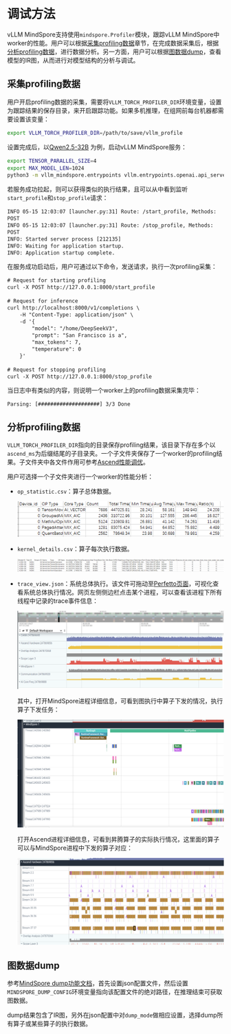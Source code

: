 # 调试方法

vLLM MindSpore支持使用`mindspore.Profiler`模块，跟踪vLLM MindSpore中worker的性能。用户可以根据[采集profiling数据](#采集profiling数据)章节，在完成数据采集后，根据[分析profiling数据](#分析profiling数据)，进行数据分析。另一方面，用户可以根据[图数据dump](#图数据dump)，查看模型的IR图，从而进行对模型结构的分析与调试。

## 采集profiling数据

用户开启profiling数据的采集，需要将`VLLM_TORCH_PROFILER_DIR`环境变量，设置为跟踪结果的保存目录，来开启跟踪功能。如果多机推理，在组网前每台机器都需要设置该变量：

```bash
export VLLM_TORCH_PROFILER_DIR=/path/to/save/vllm_profile
```

设置完成后，以[Qwen2.5-32B](https://huggingface.co/Qwen/Qwen2.5-32B-Instruct) 为例，启动vLLM MindSpore服务：

```bash
export TENSOR_PARALLEL_SIZE=4
export MAX_MODEL_LEN=1024
python3 -m vllm_mindspore.entrypoints vllm.entrypoints.openai.api_server --model "Qwen/Qwen2.5-32B-Instruct" --trust_remote_code --tensor-parallel-size $TENSOR_PARALLEL_SIZE --max-model-len $MAX_MODEL_LEN
```

若服务成功拉起，则可以获得类似的执行结果，且可以从中看到监听`start_profile`和`stop_profile`请求：

```text
INFO 05-15 12:03:07 [launcher.py:31] Route: /start_profile, Methods: POST
INFO 05-15 12:03:07 [launcher.py:31] Route: /stop_profile, Methods: POST
INFO: Started server process [212135]
INFO: Waiting for application startup.
INFO: Application startup complete.
```

在服务成功启动后，用户可通过以下命令，发送请求，执行一次profiling采集：

```shell
# Request for starting profiling
curl -X POST http://127.0.0.1:8000/start_profile

# Request for inference
curl http://localhost:8000/v1/completions \
    -H "Content-Type: application/json" \
    -d '{
        "model": "/home/DeepSeekV3",
        "prompt": "San Francisco is a",
        "max_tokens": 7,
        "temperature": 0
    }'

# Request for stopping profiling
curl -X POST http://127.0.0.1:8000/stop_profile
```

当日志中有类似的内容，则说明一个worker上的profiling数据采集完毕：

```text
Parsing: [####################] 3/3 Done
```

## 分析profiling数据

`VLLM_TORCH_PROFILER_DIR`指向的目录保存profiling结果，该目录下存在多个以`ascend_ms`为后缀结尾的子目录夹。一个子文件夹保存了一个worker的profiling结果。子文件夹中各文件作用可参考[Ascend性能调优](https://www.mindspore.cn/tutorials/zh-CN/master/debug/profiler.html)。

用户可选择一个子文件夹进行一个worker的性能分析：

- `op_statistic.csv`：算子总体数据。

   ![](op_total.png)

- `kernel_details.csv`：算子每次执行数据。

   ![](op_detail.png)

- `trace_view.json`：系统总体执行。该文件可拖动至[Perfetto页面](https://ui.perfetto.dev/)，可视化查看系统总体执行情况。网页左侧侧边栏点击某个进程，可以查看该进程下所有线程中记录的trace事件信息：

   ![](trace_total.png)

   其中，打开MindSpore进程详细信息，可看到图执行中算子下发的情况，执行算子下发任务：

   ![](trace_1.png)

   打开Ascend进程详细信息，可看到昇腾算子的实际执行情况，这里面的算子可以与MindSpore进程中下发的算子对应：

   ![](trace_2.png)

## 图数据dump

参考[MindSpore dump功能文档](https://www.mindspore.cn/tutorials/zh-CN/master/debug/dump.html)，首先设置json配置文件，然后设置`MINDSPORE_DUMP_CONFIG`环境变量指向该配置文件的绝对路径，在推理结束可获取图数据。

dump结果包含了IR图，另外在json配置中对`dump_mode`做相应设置，选择dump所有算子或某些算子的执行数据。
